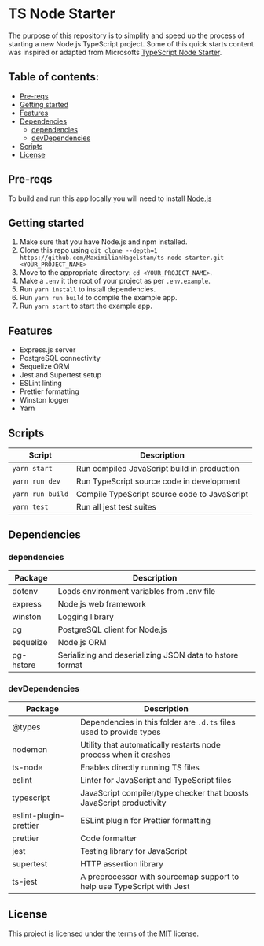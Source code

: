 # TS Node Starter

The purpose of this repository is to simplify and speed up the process of starting a new Node.js TypeScript project. Some of this quick starts content was inspired or adapted from Microsofts [TypeScript Node Starter](https://github.com/microsoft/TypeScript-Node-Starter/).

## Table of contents:

- [Pre-reqs](#pre-reqs)
- [Getting started](#getting-started)
- [Features](#features)
- [Dependencies](#dependencies)
  - [dependencies](#dependencies)
  - [devDependencies](#devdependencies)
- [Scripts](#scripts)
- [License](#license)

## Pre-reqs

To build and run this app locally you will need to install [Node.js](https://nodejs.org/en/)

## Getting started

1.  Make sure that you have Node.js and npm installed.
2.  Clone this repo using `git clone --depth=1 https://github.com/MaximilianHagelstam/ts-node-starter.git <YOUR_PROJECT_NAME>`
3.  Move to the appropriate directory: `cd <YOUR_PROJECT_NAME>`.
4.  Make a `.env` it the root of your project as per `.env.example`.
5.  Run `yarn install` to install dependencies.
6.  Run `yarn run build` to compile the example app.
7.  Run `yarn start` to start the example app.

## Features

- Express.js server
- PostgreSQL connectivity
- Sequelize ORM
- Jest and Supertest setup
- ESLint linting
- Prettier formatting
- Winston logger
- Yarn

## Scripts

| Script           | Description                                  |
| ---------------- | -------------------------------------------- |
| `yarn start`     | Run compiled JavaScript build in production  |
| `yarn run dev`   | Run TypeScript source code in development    |
| `yarn run build` | Compile TypeScript source code to JavaScript |
| `yarn test`      | Run all jest test suites                     |

## Dependencies

### dependencies

| Package   | Description                                              |
| --------- | -------------------------------------------------------- |
| dotenv    | Loads environment variables from .env file               |
| express   | Node.js web framework                                    |
| winston   | Logging library                                          |
| pg        | PostgreSQL client for Node.js                            |
| sequelize | Node.js ORM                                              |
| pg-hstore | Serializing and deserializing JSON data to hstore format |

### devDependencies

| Package                | Description                                                            |
| ---------------------- | ---------------------------------------------------------------------- |
| @types                 | Dependencies in this folder are `.d.ts` files used to provide types    |
| nodemon                | Utility that automatically restarts node process when it crashes       |
| ts-node                | Enables directly running TS files                                      |
| eslint                 | Linter for JavaScript and TypeScript files                             |
| typescript             | JavaScript compiler/type checker that boosts JavaScript productivity   |
| eslint-plugin-prettier | ESLint plugin for Prettier formatting                                  |
| prettier               | Code formatter                                                         |
| jest                   | Testing library for JavaScript                                         |
| supertest              | HTTP assertion library                                                 |
| ts-jest                | A preprocessor with sourcemap support to help use TypeScript with Jest |

## License

This project is licensed under the terms of the [MIT](https://choosealicense.com/licenses/mit/) license.
